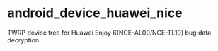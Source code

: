# android_device_huawei_nice
 TWRP device tree for Huawei Enjoy 6(NCE-AL00/NCE-TL10)
 bug:data decryption
